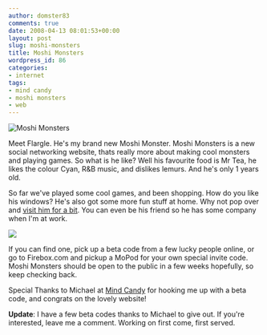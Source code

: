 ```yaml
---
author: domster83
comments: true
date: 2008-04-13 08:01:53+00:00
layout: post
slug: moshi-monsters
title: Moshi Monsters
wordpress_id: 86
categories:
- internet
tags:
- mind candy
- moshi monsters
- web
---
```


![Moshi Monsters](http://static.squarespace.com/static/50fbdd03e4b09c7c8a79f7ae/50fbdd87e4b075d7a3c11a69/50fbdd87e4b075d7a3c11a8f/1208072929000/picture-2.jpg?format=original)




Meet Flargle. He's my brand new Moshi Monster. Moshi Monsters is a new social networking website, thats really more about making cool monsters and playing games. So what is he like? Well his favourite food is Mr Tea, he likes the colour Cyan, R&B music, and dislikes lemurs. And he's only 1 years old.




So far we've played some cool games, and been shopping. How do you like his windows? He's also got some more fun stuff at home. Why not pop over and [visit him for a bit](http://www.moshimonsters.com/monsters/dom). You can even be his friend so he has some company when I'm at work.




![](http://static.squarespace.com/static/50fbdd03e4b09c7c8a79f7ae/50fbdd87e4b075d7a3c11a69/50fbdd87e4b075d7a3c11a92/1208073483000/picture-3.jpg?format=original)




If you can find one, pick up a beta code from a few lucky people online, or go to Firebox.com and pickup a MoPod for your own special invite code. Moshi Monsters should be open to the public in a few weeks hopefully, so keep checking back.




Special Thanks to Michael at [Mind Candy](http://www.mindcandy.com) for hooking me up with a beta code, and congrats on the lovely website!




**Update**: I have a few beta codes thanks to Michael to give out. If you're interested, leave me a comment. Working on first come, first served.
